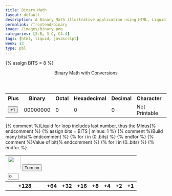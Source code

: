 ```yaml
---
title: Binary Math
layout: default
description: A Binary Math illustrative application using HTML, Liquid, and JavaScript.
permalink: /frontend/binary
image: /images/binary.png
categories: [3.B, 3.C, C4.4]
tags: [html, liquid, javascript]
week: 13
type: pbl
---
```


<!-- Hack 1: add a character display to text when 8 bits, determine if printable or not printable(yes) -->
<!-- Hack 2: change to 24 bits and add a color code and display color when 24 bits, think about display on this one -->
<!-- Hack 3: do your own thing -->

{% assign BITS = 8 %}

<div class="container bg-primary">
    <header class="pb-3 mb-4 border-bottom border-primary text-dark">
        <span class="fs-4">Binary Math with Conversions</span>
    </header>
    <div class="row justify-content-md-center">
        <div class="col-18">
            <table class="table">
            <tr id="table">
                <th>Plus</th>
                <th>Binary</th>
                <th>Octal</th>
                <th>Hexadecimal</th>
                <th>Decimal</th>
                <th>Character</th>
                <th>Minus</th>
            </tr>
            <tr>
                <td><button type="button" id="add1" onclick="add(1)">+1</button></td>
                <td id="binary">00000000</td>
                <td id="octal">0</td>
                <td id="hexadecimal">0</td>
                <td id="decimal">0</td>
                <td id="character">Not Printable</td>
                <td><button type="button" id="sub1" onclick="add(-1)">-1</button></td>
            </tr>
            </table>
        </div>
        <div class="col-12">
            {% comment %}Liquid for loop includes last number, thus the Minus{% endcomment %}
            {% assign bits = BITS | minus: 1 %} 
            <table class="table">
            <tr>
                {% comment %}Build many bits{% endcomment %}
                {% for i in (0..bits) %}
                <td><img class="img-responsive py-3" id="bulb{{ i }}" src="{{site.baseurl}}/images/bulb_off.png" alt="" width="40" height="Auto">
                    <button type="button" id="butt{{ i }}" onclick="javascript:toggleBit({{ i }})">Turn on</button>
                </td>
                {% endfor %}
            </tr>
            <tr>
                {% comment %}Value of bit{% endcomment %}
                {% for i in (0..bits) %}
                <td><input type='text' id="digit{{ i }}" Value="0" size="1" readonly></td>
                {% endfor %}
            </tr>
            <tr>
                <th>+128</th>
                <th>+64</th>
                <th>+32</th>
                <th>+16</th>
                <th>+8</th>
                <th>+4</th>
                <th>+2</th>
                <th>+1</th>
            </tr>
            </table>
        </div>
    </div>
</div>

<script>
    const BITS = {{ BITS }};
    const MAX = 2 ** BITS - 1;
    const MSG_ON = "Turn on";
    const IMAGE_ON = "{{site.baseurl}}/images/bulb_on.gif";
    const MSG_OFF = "Turn off";
    const IMAGE_OFF = "{{site.baseurl}}/images/bulb_off.png"

    // return string with current value of each bit
    function getBits() {
        let bits = "";
        for(let i = 0; i < BITS; i++) {
        bits = bits + document.getElementById('digit' + i).value;
        }
        return bits;
    }
    // setter for DOM values
    function setConversions(binary) {
        document.getElementById('binary').innerHTML = binary;
        // Octal conversion
        document.getElementById('octal').innerHTML = parseInt(binary, 2).toString(8);
        // Hexadecimal conversion
        document.getElementById('hexadecimal').innerHTML = parseInt(binary, 2).toString(16);
        // Decimal conversion
        document.getElementById('decimal').innerHTML = parseInt(binary, 2).toString();
        // Character conversion
        // Characters based on ASCII
        ascii_char = parseInt(binary, 2)
        if (ascii_char > 31 && ascii_char < 127) 
            document.getElementById('character').innerHTML = String.fromCharCode(ascii_char);
        else
            document.getElementById('character').innerHTML = "Not Printable"
    
        
    }
    //
    function decimal_2_base(decimal, base) {
        let conversion = "";
        // loop to convert to base
        do {
        let digit = decimal % base;
        conversion = "" + digit + conversion; // what does this do?
        decimal = ~~(decimal / base);         // what does this do?
        } while (decimal > 0);                  // why while at the end? what is ~~?
        // loop to pad with zeros
        if (base === 2) {                        // only pad for binary conversions
        for (let i = 0; conversion.length < BITS; i++) {
            conversion = "0" + conversion;
        }
        }
        return conversion;
    }

    // toggle selected bit and recalculate
    function toggleBit(i) {
        //alert("Digit action: " + i );
        const dig = document.getElementById('digit' + i);
        const image = document.getElementById('bulb' + i);
        const butt = document.getElementById('butt' + i);
        // Change digit and visual
        if (image.src.match(IMAGE_ON)) {
        dig.value = 0;
        image.src = IMAGE_OFF;
        butt.innerHTML = MSG_ON;
        } else {
        dig.value = 1;
        image.src = IMAGE_ON;
        butt.innerHTML = MSG_OFF;
        }
        // Binary numbers
        const binary = getBits();
        setConversions(binary);
    }
    // add is positive integer, subtract is negative integer
    function add(n) {
        let binary = getBits();
        // convert to decimal and do math
        let decimal = parseInt(binary, 2);
        if (n > 0) {  // PLUS
        decimal = MAX === decimal ? 0 : decimal += n; // OVERFLOW or PLUS
        } else  {     // MINUS
        decimal = 0 === decimal ? MAX : decimal += n; // OVERFLOW or MINUS
        }
        // convert the result back to binary
        binary = decimal_2_base(decimal, 2);
        // update conversions
        setConversions(binary);
        // update bits
        for (let i = 0; i < binary.length; i++) {
        let digit = binary.substr(i, 1);
        document.getElementById('digit' + i).value = digit;
        if (digit === "1") {
            document.getElementById('bulb' + i).src = IMAGE_ON;
            document.getElementById('butt' + i).innerHTML = MSG_OFF;
        } else {
            document.getElementById('bulb' + i).src = IMAGE_OFF;
            document.getElementById('butt' + i).innerHTML = MSG_ON;
        }
        }
    }
</script>

